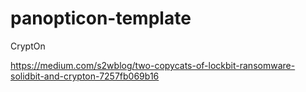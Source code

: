 # panopticon-template

CryptOn

https://medium.com/s2wblog/two-copycats-of-lockbit-ransomware-solidbit-and-crypton-7257fb069b16
